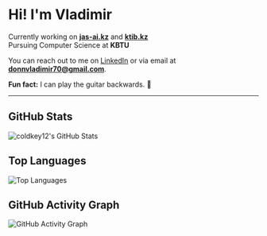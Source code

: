 # Hi! I'm **Vladimir**

Currently working on **[jas-ai.kz](https://jas-ai.kz)**  and **[ktib.kz](https://ktib.kz)**  
Pursuing Computer Science at **KBTU**  

You can reach out to me on [LinkedIn](https://www.linkedin.com) or via email at **donnvladimir70@gmail.com**.

**Fun fact:** I can play the guitar backwards. 🎸

---

## GitHub Stats

![coldkey12's GitHub Stats](https://github-readme-stats.vercel.app/api?username=coldkey12&show_icons=true&theme=tokyonight)

## Top Languages

![Top Languages](https://github-readme-stats.vercel.app/api/top-langs/?username=coldkey12&layout=compact&theme=tokyonight)

## GitHub Activity Graph

![GitHub Activity Graph](https://github-readme-activity-graph.vercel.app/graph?username=coldkey12&theme=react-dark)

